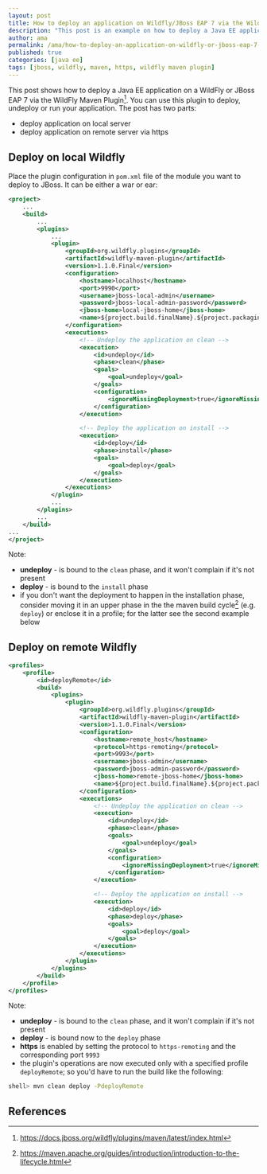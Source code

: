 ```yaml
---
layout: post
title: How to deploy an application on Wildfly/JBoss EAP 7 via the Wildfly Maven Plugin
description: "This post is an example on how to deploy a Java EE application to a WildFly or JBoss EAP 7 via the WildFly Maven Plugin"
author: ama
permalink: /ama/how-to-deploy-an-application-on-wildfly-or-jboss-eap-7-via-the-wildfly-maven-plugin
published: true
categories: [java ee]
tags: [jboss, wildfly, maven, https, wildfly maven plugin]
---
```


This post shows how to deploy a Java EE application on a WildFly or JBoss EAP 7 via the WildFly Maven Plugin[^1]. You can use this plugin to deploy, undeploy
or run your application. The post has two parts:

* deploy application on local server
* deploy application on remote server via https

[^1]: <https://docs.jboss.org/wildfly/plugins/maven/latest/index.html>

<!--more-->

## Deploy on local Wildfly

Place the plugin configuration in `pom.xml` file of the module you want to deploy to JBoss. It can be either a war or ear:

```xml
<project>
    ...
    <build>
        ...
        <plugins>
            ...
            <plugin>
                <groupId>org.wildfly.plugins</groupId>
                <artifactId>wildfly-maven-plugin</artifactId>
                <version>1.1.0.Final</version>
                <configuration>
                    <hostname>localhost</hostname>
                    <port>9990</port>
                    <username>jboss-local-admin</username>
                    <password>jboss-local-admin-password</password>
                    <jboss-home>local-jboss-home</jboss-home>
                    <name>${project.build.finalName}.${project.packaging}</name>
                </configuration>
                <executions>
                    <!-- Undeploy the application on clean -->
                    <execution>
                        <id>undeploy</id>
                        <phase>clean</phase>
                        <goals>
                            <goal>undeploy</goal>
                        </goals>
                        <configuration>
                            <ignoreMissingDeployment>true</ignoreMissingDeployment>
                        </configuration>
                    </execution>

                    <!-- Deploy the application on install -->
                    <execution>
                        <id>deploy</id>
                        <phase>install</phase>
                        <goals>
                            <goal>deploy</goal>
                        </goals>
                    </execution>
                </executions>
            </plugin>
            ...
        </plugins>
        ...
    </build>
...
</project>
```

Note:

* **undeploy** - is bound to the `clean` phase, and it won't complain if it's not present
* **deploy** - is bound to the `install` phase
* if you don't want the deployment to happen in the installation phase, consider moving it in an upper phase  in the the maven build cycle[^2] (e.g. `deploy`) or enclose it in a profile; for the latter see the second example below

[^2]: <https://maven.apache.org/guides/introduction/introduction-to-the-lifecycle.html>

## Deploy on remote Wildfly

```xml
<profiles>
    <profile>
        <id>deployRemote</id>
        <build>
            <plugins>
                <plugin>
                    <groupId>org.wildfly.plugins</groupId>
                    <artifactId>wildfly-maven-plugin</artifactId>
                    <version>1.1.0.Final</version>
                    <configuration>
                        <hostname>remote_host</hostname>
                        <protocol>https-remoting</protocol>
                        <port>9993</port>
                        <username>jboss-admin</username>
                        <password>jboss-admin-password</password>
                        <jboss-home>remote-jboss-home</jboss-home>
                        <name>${project.build.finalName}.${project.packaging}</name>
                    </configuration>
                    <executions>
                        <!-- Undeploy the application on clean -->
                        <execution>
                            <id>undeploy</id>
                            <phase>clean</phase>
                            <goals>
                                <goal>undeploy</goal>
                            </goals>
                            <configuration>
                                <ignoreMissingDeployment>true</ignoreMissingDeployment>
                            </configuration>
                        </execution>

                        <!-- Deploy the application on install -->
                        <execution>
                            <id>deploy</id>
                            <phase>deploy</phase>
                            <goals>
                                <goal>deploy</goal>
                            </goals>
                        </execution>
                    </executions>
                </plugin>
            </plugins>
        </build>
    </profile>
</profiles>
```

Note:

* **undeploy** - is bound to the `clean` phase, and it won't complain if it's not present
* **deploy** - is bound now to the `deploy` phase
* **https** is enabled by setting the protocol to `https-remoting` and the corresponding port `9993`
* the plugin's operations are now executed only with a specified profile `deployRemote`; so you'd have to run the build like the following:

```bash
shell> mvn clean deploy -PdeployRemote
```

## References
